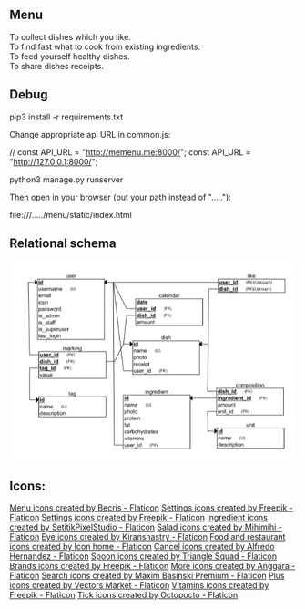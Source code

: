## Menu

To collect dishes which you like. <br> To find fast what to cook from existing
ingredients. <br> To feed yourself healthy dishes. <br> To share dishes
receipts.

## Debug

pip3 install -r requirements.txt

Change appropriate api URL in common.js:

// const API_URL = "http://memenu.me:8000/";
const API_URL = "http://127.0.0.1:8000/";

python3 manage.py runserver

Then open in your browser (put your path instead of "....."):

file:///...../menu/static/index.html

## Relational schema

<img src="./doc/rs.png">

## Icons:

<a href="https://www.flaticon.com/free-icons/menu" title="menu icons">Menu icons created by Becris - Flaticon</a>
<a href="https://www.flaticon.com/free-icons/settings" title="settings icons">Settings icons created by Freepik - Flaticon</a>
<a href="https://www.flaticon.com/free-icons/settings" title="settings icons">Settings icons created by Freepik - Flaticon</a>
<a href="https://www.flaticon.com/free-icons/ingredient" title="ingredient icons">Ingredient icons created by SetitikPixelStudio - Flaticon</a>
<a href="https://www.flaticon.com/free-icons/salad" title="salad icons">Salad icons created by Mihimihi - Flaticon</a>
<a href="https://www.flaticon.com/free-icons/eye" title="eye icons">Eye icons created by Kiranshastry - Flaticon</a>
<a href="https://www.flaticon.com/free-icons/food-and-restaurant" title="food and restaurant icons">Food and restaurant icons created by Icon home - Flaticon</a>
<a href="https://www.flaticon.com/free-icons/cancel" title="cancel icons">Cancel icons created by Alfredo Hernandez - Flaticon</a>
<a href="https://www.flaticon.com/free-icons/spoon" title="spoon icons">Spoon icons created by Triangle Squad - Flaticon</a>
<a href="https://www.flaticon.com/free-icons/brands" title="brands icons">Brands icons created by Freepik - Flaticon</a>
<a href="https://www.flaticon.com/free-icons/more" title="more icons">More icons created by Anggara - Flaticon</a>
<a href="https://www.flaticon.com/free-icons/search" title="search icons">Search icons created by Maxim Basinski Premium - Flaticon</a>
<a href="https://www.flaticon.com/free-icons/plus" title="plus icons">Plus icons created by Vectors Market - Flaticon</a>
<a href="https://www.flaticon.com/free-icons/vitamins" title="vitamins icons">Vitamins icons created by Freepik - Flaticon</a>
<a href="https://www.flaticon.com/free-icons/tick" title="tick icons">Tick icons created by Octopocto - Flaticon</a>

